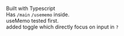 Built with Typescript <br>
Has `/main` `/usememo` inside. <br>
useMemo tested first.<br>
added toggle which directly focus on input in `?`

